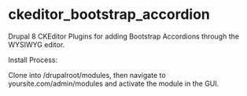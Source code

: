 # ckeditor_bootstrap_accordion

Drupal 8 CKEditor Plugins for adding Bootstrap Accordions through the WYSIWYG editor.

Install Process:

Clone into /drupalroot/modules, then navigate to yoursite.com/admin/modules and activate the module in the GUI.
